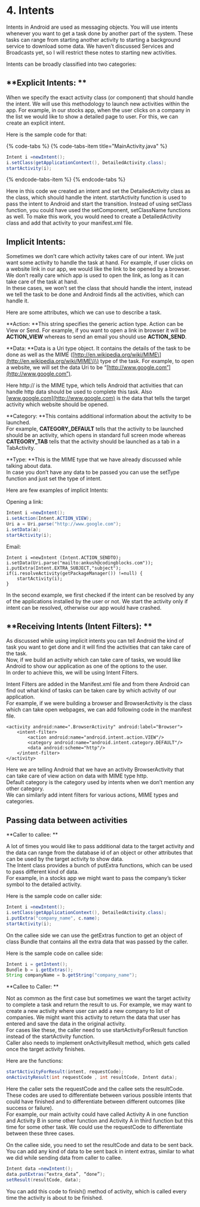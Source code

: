 # 4. Intents

Intents in Android are used as messaging objects. You will use intents whenever you want to get a task done by another part of the system. These tasks can range from starting another activity to starting a background service to download some data. We haven’t discussed Services and Broadcasts yet, so I will restrict these notes to starting new activities.

Intents can be broadly classified into two categories:

## **Explicit Intents: **

When we specify the exact activity class \(or component\) that should handle the intent. We will use this methodology to launch new activities within the app. For example, in our stocks app, when the user clicks on a company in the list we would like to show a detailed page to user. For this, we can create an explicit intent.

Here is the sample code for that:

{% code-tabs %}
{% code-tabs-item title="MainActivity.java" %}
```java
Intent i =newIntent();
i.setClass(getApplicationContext(), DetailedActivity.class);
startActivity(i);
```
{% endcode-tabs-item %}
{% endcode-tabs %}

Here in this code we created an intent and set the DetailedActivity class as the class, which should handle the intent. startActivity function is used to pass the intent to Android and start the transition. Instead of using setClass function, you could have used the setComponent, setClassName functions as well. To make this work, you would need to create a DetailedActivity class and add that activity to your manifest.xml file.

## **Implicit Intents:**

Sometimes we don’t care which activity takes care of our intent. We just want some activity to handle the task at hand. For example, if user clicks on a website link in our app, we would like the link to be opened by a browser. We don’t really care which app is used to open the link, as long as it can take care of the task at hand.  
In these cases, we won’t set the class that should handle the intent, instead we tell the task to be done and Android finds all the activities, which can handle it.

Here are some attributes, which we can use to describe a task.

**Action: **This string specifies the generic action type. Action can be View or Send. For example, if you want to open a link in browser it will be **ACTION\_VIEW** whereas to send an email you should use **ACTION\_SEND**.

**Data: **Data is a Uri type object. It contains the details of the task to be done as well as the MIME \([http://en.wikipedia.org/wiki/MIME\](http://en.wikipedia.org/wiki/MIME\)\) type of the task. For example, to open a website, we will set the data Uri to be “[http://www.google.com”](http://www.google.com”).

Here http:// is the MIME type, which tells Android that activities that can handle http data should be used to complete this task. Also [www.google.com](http://www.google.com) is the data that tells the target activity which website should be opened.

**Category: **This contains additional information about the activity to be launched.  
For example, **CATEGORY\_DEFAULT** tells that the activity to be launched should be an activity, which opens in standard full screen mode whereas **CATEGORY\_TAB** tells that the activity should be launched as a tab in a TabActivity.

**Type: **This is the MIME type that we have already discussed while talking about data.  
In case you don’t have any data to be passed you can use the setType function and just set the type of intent.

Here are few examples of implicit Intents:

Opening a link:

```java
Intent i =newIntent();
i.setAction(Intent.ACTION_VIEW);
Uri a = Uri.parse("http://www.google.com");
i.setData(a);
startActivity(i);
```

Email:

```text
Intent i =newIntent (Intent.ACTION_SENDTO);
i.setData(Uri.parse("mailto:ankush@codingblocks.com"));
i.putExtra(Intent.EXTRA_SUBJECT,"subject");
if(i.resolveActivity(getPackageManager()) !=null) {
    startActivity(i);
}
```

In the second example, we first checked if the intent can be resolved by any of the applications installed by the user or not. We start the activity only if intent can be resolved, otherwise our app would have crashed.

## **Receiving Intents \(Intent Filters\): **

As discussed while using implicit intents you can tell Android the kind of task you want to get done and it will find the activities that can take care of the task.  
Now, if we build an activity which can take care of tasks, we would like Android to show our application as one of the options to the user.  
In order to achieve this, we will be using Intent Filters.

Intent Filters are added in the Manifest.xml file and from there Android can find out what kind of tasks can be taken care by which activity of our application.  
For example, if we were building a browser and BrowserActivity is the class which can take open webpages, we can add following code in the manifest file.

```text
<activity android:name=".BrowserActivity" android:label="Browser">
    <intent-filter>
        <action android:name="android.intent.action.VIEW"/>
        <category android:name="android.intent.category.DEFAULT"/>
        <data android:scheme="http"/>
    </intent-filter>
</activity>
```

Here we are telling Android that we have an activity BrowserActivity that can take care of view action on data with MIME type http.  
Default category is the category used by intents when we don’t mention any other category.  
We can similarly add intent filters for various actions, MIME types and categories.

## **Passing data between activities**

**Caller to callee: **

A lot of times you would like to pass additional data to the target activity and the data can range from the database id of an object or other attributes that can be used by the target activity to show data.  
The Intent class provides a bunch of putExtra functions, which can be used to pass different kind of data.  
For example, in a stocks app we might want to pass the company’s ticker symbol to the detailed activity.

Here is the sample code on caller side:

```java
Intent i =newIntent();
i.setClass(getApplicationContext(), DetailedActivity.class);
i.putExtra("company_name", c.name);
startActivity(i);
```

On the callee side we can use the getExtras function to get an object of class Bundle that contains all the extra data that was passed by the caller.

Here is the sample code on callee side:

```java
Intent i = getIntent();
Bundle b = i.getExtras();
String companyName = b.getString("company_name");
```

**Callee to Caller: **

Not as common as the first case but sometimes we want the target activity to complete a task and return the result to us. For example, we may want to create a new activity where user can add a new company to list of companies. We might want this activity to return the data that user has entered and save the data in the original activity.  
For cases like these, the caller need to use startActivityForResult function instead of the startActivity function.  
Caller also needs to implement onActivityResult method, which gets called once the target activity finishes.

Here are the functions:

```java
startActivityForResult(intent, requestCode);
onActivityResult(int requestCode , int resultCode, Intent data);
```

Here the caller sets the requestCode and the callee sets the resultCode. These codes are used to differentiate between various possible intents that could have finished and to differentiate between different outcomes \(like success or failure\).  
For example, our main activity could have called Activity A in one function and Activity B in some other function and Activity A in third function but this time for some other task. We could use the requestCode to differentiate between these three cases.

On the callee side, you need to set the resultCode and data to be sent back.  
You can add any kind of data to be sent back in intent extras, similar to what we did while sending data from caller to callee.

```java
Intent data =newIntent();
data.putExtras(“extra_data”, “done”);
setResult(resultCode, data);
```

You can add this code to finish\(\) method of activity, which is called every time the activity is about to be finished.


